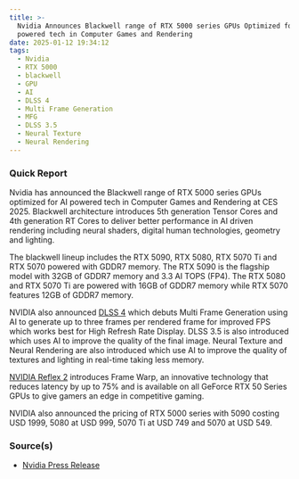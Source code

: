 ```yaml
---
title: >-
  Nvidia Announces Blackwell range of RTX 5000 series GPUs Optimized for AI
  powered tech in Computer Games and Rendering
date: 2025-01-12 19:34:12
tags:
  - Nvidia
  - RTX 5000
  - blackwell
  - GPU
  - AI
  - DLSS 4
  - Multi Frame Generation
  - MFG
  - DLSS 3.5
  - Neural Texture
  - Neural Rendering
---
```


### Quick Report

Nvidia has announced the Blackwell range of RTX 5000 series GPUs optimized for AI powered tech in Computer Games and Rendering at CES 2025. Blackwell architecture introduces 5th generation Tensor Cores and 4th generation RT Cores to deliver better performance in AI driven rendering including neural shaders, digital human technologies, geometry and lighting.

<!-- more -->

The blackwell lineup includes the RTX 5090, RTX 5080, RTX 5070 Ti and RTX 5070 powered with GDDR7 memory. The RTX 5090 is the flagship model with 32GB of GDDR7 memory and 3.3 AI TOPS (FP4). The RTX 5080 and RTX 5070 Ti are powered with 16GB of GDDR7 memory while RTX 5070 features 12GB of GDDR7 memory.

NVIDIA also announced [DLSS 4][def2] which debuts Multi Frame Generation using AI to generate up to three frames per rendered frame for improved FPS which works best for High Refresh Rate Display. DLSS 3.5 is also introduced which uses AI to improve the quality of the final image. Neural Texture and Neural Rendering are also introduced which use AI to improve the quality of textures and lighting in real-time taking less memory.

[NVIDIA Reflex 2][def] introduces Frame Warp, an innovative technology that reduces latency by up to 75% and is available on all GeForce RTX 50 Series GPUs to give gamers an edge in competitive gaming.

NVIDIA also announced the pricing of RTX 5000 series with 5090 costing USD 1999, 5080 at USD 999, 5070 Ti at USD 749 and 5070 at USD 549.

### Source(s)

- [Nvidia Press Release][def3]

[def]: https://www.nvidia.com/en-us/geforce/news/reflex-2-even-lower-latency-gameplay-with-frame-warp
[def2]: https://www.nvidia.com/en-us/geforce/news/dlss4-multi-frame-generation-ai-innovations
[def3]: https://nvidianews.nvidia.com/news/nvidia-blackwell-geforce-rtx-50-series-opens-new-world-of-ai-computer-graphics
